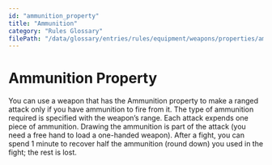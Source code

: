 ```yaml
---
id: "ammunition_property"
title: "Ammunition"
category: "Rules Glossary"
filePath: "/data/glossary/entries/rules/equipment/weapons/properties/ammunition.md"
---
```

# Ammunition Property
You can use a weapon that has the Ammunition property to make a ranged attack only if you have ammunition to fire from it. The type of ammunition required is specified with the weapon’s range. Each attack expends one piece of ammunition. Drawing the ammunition is part of the attack (you need a free hand to load a one-handed weapon). After a fight, you can spend 1 minute to recover half the ammunition (round down) you used in the fight; the rest is lost.